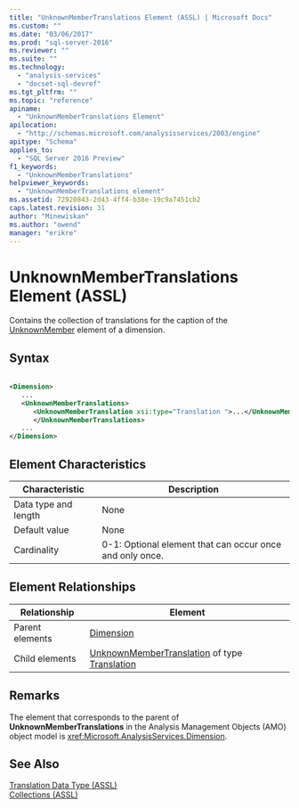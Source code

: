 ```yaml
---
title: "UnknownMemberTranslations Element (ASSL) | Microsoft Docs"
ms.custom: ""
ms.date: "03/06/2017"
ms.prod: "sql-server-2016"
ms.reviewer: ""
ms.suite: ""
ms.technology: 
  - "analysis-services"
  - "docset-sql-devref"
ms.tgt_pltfrm: ""
ms.topic: "reference"
apiname: 
  - "UnknownMemberTranslations Element"
apilocation: 
  - "http://schemas.microsoft.com/analysisservices/2003/engine"
apitype: "Schema"
applies_to: 
  - "SQL Server 2016 Preview"
f1_keywords: 
  - "UnknownMemberTranslations"
helpviewer_keywords: 
  - "UnknownMemberTranslations element"
ms.assetid: 72920843-2d43-4ff4-b38e-19c9a7451cb2
caps.latest.revision: 31
author: "Minewiskan"
ms.author: "owend"
manager: "erikre"
---
```

# UnknownMemberTranslations Element (ASSL)
  Contains the collection of translations for the caption of the [UnknownMember](../../../analysis-services/scripting/properties/unknownmember-element-assl.md) element of a dimension.  
  
## Syntax  
  
```xml  
  
<Dimension>  
   ...  
   <UnknownMemberTranslations>  
      <UnknownMemberTranslation xsi:type="Translation ">...</UnknownMemberTranslation>  
      </UnknownMemberTranslations>  
   ...  
</Dimension>  
```  
  
## Element Characteristics  
  
|Characteristic|Description|  
|--------------------|-----------------|  
|Data type and length|None|  
|Default value|None|  
|Cardinality|0-1: Optional element that can occur once and only once.|  
  
## Element Relationships  
  
|Relationship|Element|  
|------------------|-------------|  
|Parent elements|[Dimension](../../../analysis-services/scripting/objects/dimension-element-assl.md)|  
|Child elements|[UnknownMemberTranslation](../../../analysis-services/scripting/objects/unknownmembertranslation-element-assl.md) of type [Translation](../../../analysis-services/scripting/data-type/translation-data-type-assl.md)|  
  
## Remarks  
 The element that corresponds to the parent of **UnknownMemberTranslations** in the Analysis Management Objects (AMO) object model is <xref:Microsoft.AnalysisServices.Dimension>.  
  
## See Also  
 [Translation Data Type &#40;ASSL&#41;](../../../analysis-services/scripting/data-type/translation-data-type-assl.md)   
 [Collections &#40;ASSL&#41;](../../../analysis-services/scripting/collections/collections-assl.md)  
  
  